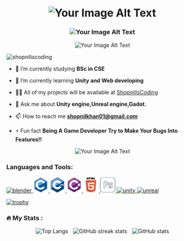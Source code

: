 <h1 align="center">
  <img src="https://github.com/ShopnilIsCoding/ShopnilIsCoding/assets/122216988/7af217b5-366c-48df-a80c-18b0684af3bb" alt="Your Image Alt Text">
</h1>


<h3 align="center">
  <img src="https://github.com/ShopnilIsCoding/ShopnilIsCoding/assets/122216988/c5735db0-b967-4e0d-975b-9567774dcc3f" alt="Your Image Alt Text">
</h3>

<p align="center">
  <img src="https://github.com/ShopnilIsCoding/ShopnilIsCoding/assets/122216988/74105e5d-b83d-42e8-ab63-62cc21edf5c2.gif" alt="Your Image Alt Text">
</p>

  
<img src="https://komarev.com/ghpvc/?username=shopniliscoding&label=Profile%20views&color=0e75b6&style=flat" alt="shopniliscoding" /> </p>

- 🔭 I’m currently studying **BSc in CSE**

- 🌱 I’m currently learning **Unity and Web developing**

- 👨‍💻 All of my projects will be available at [ShopnilIsCoding](https://github.com/ShopnilIsCoding)

- 💬 Ask me about **Unity engine,Unreal engine,Gadot.**

- 📫 How to reach me **shopnilkhan01@gmail.com**

- ⚡ Fun fact **Being A Game Developer Try to Make Your Bugs Into Features!!**



<p align="center">
  <img src="https://github.com/ShopnilIsCoding/ShopnilIsCoding/assets/122216988/d484052b-1f33-425b-9ea7-98ddf7629da4.gif" alt="Your Image Alt Text">
</p>


<h3 align="left">Languages and Tools:</h3>
<p align="left"> <a href="https://www.blender.org/" target="_blank" rel="noreferrer"> <img src="https://download.blender.org/branding/community/blender_community_badge_white.svg" alt="blender" width="40" height="40"/> </a> <a href="https://www.cprogramming.com/" target="_blank" rel="noreferrer"> <img src="https://raw.githubusercontent.com/devicons/devicon/master/icons/c/c-original.svg" alt="c" width="40" height="40"/> </a> <a href="https://www.w3schools.com/cpp/" target="_blank" rel="noreferrer"> <img src="https://raw.githubusercontent.com/devicons/devicon/master/icons/cplusplus/cplusplus-original.svg" alt="cplusplus" width="40" height="40"/> </a> <a href="https://www.w3schools.com/cs/" target="_blank" rel="noreferrer"> <img src="https://raw.githubusercontent.com/devicons/devicon/master/icons/csharp/csharp-original.svg" alt="csharp" width="40" height="40"/> </a> <a href="https://www.w3.org/html/" target="_blank" rel="noreferrer"> <img src="https://raw.githubusercontent.com/devicons/devicon/master/icons/html5/html5-original-wordmark.svg" alt="html5" width="40" height="40"/> </a> <a href="https://www.photoshop.com/en" target="_blank" rel="noreferrer"> <img src="https://raw.githubusercontent.com/devicons/devicon/master/icons/photoshop/photoshop-line.svg" alt="photoshop" width="40" height="40"/> </a> <a href="https://unity.com/" target="_blank" rel="noreferrer"> <img src="https://www.vectorlogo.zone/logos/unity3d/unity3d-icon.svg" alt="unity" width="40" height="40"/> </a> <a href="https://unrealengine.com/" target="_blank" rel="noreferrer"> <img src="https://raw.githubusercontent.com/kenangundogan/fontisto/036b7eca71aab1bef8e6a0518f7329f13ed62f6b/icons/svg/brand/unreal-engine.svg" alt="unreal" width="40" height="40"/> </a> </p>

<div style="align:center; width:100%; margin-left:auto; margin-right:auto;">
    <a href="https://github.com/ryo-ma/github-profile-trophy">
        <img src="https://github-profile-trophy.vercel.app/?username=ShopnilIsCoding&no-bg=true&theme=onedark&margin-w=35&row=2&column=3&no-frame=true" alt="trophy">
    </a>
</div>

<h3 align="left">🔥   My Stats :</h3>

<div align="center">

<img src="https://github-readme-stats.vercel.app/api/top-langs/?username=ShopnilIsCoding&layout=compact&theme=yeblu" width="32%" alt="Top Langs"  />

<img width="1%" />

<img src="https://github-readme-streak-stats.herokuapp.com/?user=ShopnilIsCoding&theme=outrun" width="32%" alt="GitHub streak stats"  />

<img width="1%" />
<img src="https://github-readme-stats.vercel.app/api?username=ShopnilIsCoding&show_icons=true&count_private=true&theme=outrun" width="32%" alt="GitHub stats"  />

</div>


